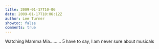 ```yaml
---
title: 2009-01-17T10-06
date: 2009-01-17T10:06:12Z
author: Lee Turner
showtoc: false
comments: true
---
```


Watching Mamma Mia......... 5 have to say, I am never sure about musicals

